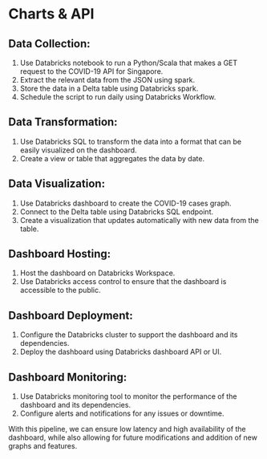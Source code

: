 # Charts & API

## Data Collection:
   1. Use Databricks notebook to run a Python/Scala that makes a GET request to the COVID-19 API for Singapore. 
   2. Extract the relevant data from the JSON using spark. 
   3. Store the data in a Delta  table using Databricks spark. 
   4. Schedule the script to run daily using Databricks Workflow.
## Data Transformation:
   1. Use Databricks SQL to transform the data into a format that can be easily visualized on the dashboard.
   2. Create a view or table that aggregates the data by date.
## Data Visualization:
   1. Use Databricks dashboard to create the COVID-19 cases graph.
   2. Connect to the Delta table using Databricks SQL endpoint.
   3. Create a visualization that updates automatically with new data from the table.
## Dashboard Hosting:
   1. Host the dashboard on Databricks Workspace.
   2. Use Databricks access control to ensure that the dashboard is accessible to the public.
## Dashboard Deployment:
   1. Configure the Databricks cluster to support the dashboard and its dependencies.
   2. Deploy the dashboard using Databricks dashboard API or UI.
## Dashboard Monitoring:
   1. Use Databricks monitoring tool to monitor the performance of the dashboard and its dependencies.
   2. Configure alerts and notifications for any issues or downtime.

With this pipeline, we can ensure low latency and high availability of the dashboard, while also allowing for future modifications and addition of new graphs and features.